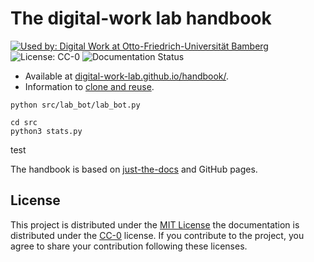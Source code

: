 # The digital-work lab handbook

[![Used by: Digital Work at Otto-Friedrich-Universität Bamberg](https://img.shields.io/badge/Used%20by-%20Digital%20Work%20(Otto--Friedrich--Universit%C3%A4t%20Bamberg)-blue)](https://digital-work-lab.github.io/handbook/)
![License: CC-0](https://img.shields.io/badge/License-CC--0-green.svg)
![Documentation Status](https://img.shields.io/github/actions/workflow/status/digital-work-lab/handbook/pages.yml?label=documentation)

- Available at [digital-work-lab.github.io/handbook/](https://digital-work-lab.github.io/handbook/).
- Information to [clone and reuse](https://digital-work-lab.github.io/handbook/docs/10-lab/10_processes/10.10.handbook.html#how-to-copy-the-handbook).

```
python src/lab_bot/lab_bot.py

cd src
python3 stats.py
```

test

The handbook is based on [just-the-docs](https://github.com/just-the-docs/just-the-docs) and GitHub pages.

## License

This project is distributed under the [MIT License](LICENSE) the documentation is distributed under the [CC-0](https://creativecommons.org/publicdomain/zero/1.0/) license.
If you contribute to the project, you agree to share your contribution following these licenses.
